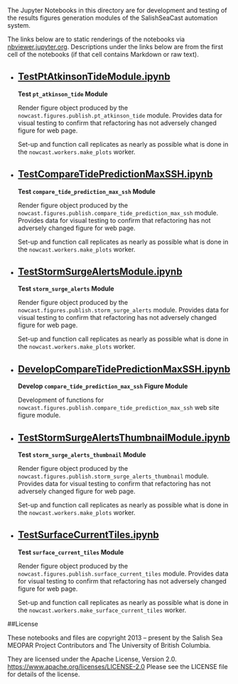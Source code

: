 The Jupyter Notebooks in this directory are for development and testing of
the results figures generation modules of the SalishSeaCast automation system.

The links below are to static renderings of the notebooks via
[nbviewer.jupyter.org](https://nbviewer.jupyter.org/).
Descriptions under the links below are from the first cell of the notebooks
(if that cell contains Markdown or raw text).

* ## [TestPtAtkinsonTideModule.ipynb](https://nbviewer.jupyter.org/github/SalishSeaCast/SalishSeaNowcast/blob/main/publish/TestPtAtkinsonTideModule.ipynb)

    **Test `pt_atkinson_tide` Module**

    Render figure object produced by the `nowcast.figures.publish.pt_atkinson_tide` module.
    Provides data for visual testing to confirm that refactoring has not adversely changed figure for web page.

    Set-up and function call replicates as nearly as possible what is done in the `nowcast.workers.make_plots` worker.

* ## [TestCompareTidePredictionMaxSSH.ipynb](https://nbviewer.jupyter.org/github/SalishSeaCast/SalishSeaNowcast/blob/master/publish/TestCompareTidePredictionMaxSSH.ipynb)

    **Test `compare_tide_prediction_max_ssh` Module**

    Render figure object produced by the `nowcast.figures.publish.compare_tide_prediction_max_ssh` module.
    Provides data for visual testing to confirm that refactoring has not adversely changed figure for web page.

    Set-up and function call replicates as nearly as possible what is done in the `nowcast.workers.make_plots` worker.

* ## [TestStormSurgeAlertsModule.ipynb](https://nbviewer.jupyter.org/github/SalishSeaCast/SalishSeaNowcast/blob/master/publish/TestStormSurgeAlertsModule.ipynb)

    **Test `storm_surge_alerts` Module**

    Render figure object produced by the `nowcast.figures.publish.storm_surge_alerts` module.
    Provides data for visual testing to confirm that refactoring has not adversely changed figure for web page.

    Set-up and function call replicates as nearly as possible what is done in the `nowcast.workers.make_plots` worker.

* ## [DevelopCompareTidePredictionMaxSSH.ipynb](https://nbviewer.jupyter.org/github/SalishSeaCast/SalishSeaNowcast/blob/master/publish/DevelopCompareTidePredictionMaxSSH.ipynb)

    **Develop `compare_tide_prediction_max_ssh` Figure Module**

    Development of functions for `nowcast.figures.publish.compare_tide_prediction_max_ssh` web site figure module.

* ## [TestStormSurgeAlertsThumbnailModule.ipynb](https://nbviewer.jupyter.org/github/SalishSeaCast/SalishSeaNowcast/blob/master/publish/TestStormSurgeAlertsThumbnailModule.ipynb)

    **Test `storm_surge_alerts_thumbnail` Module**

    Render figure object produced by the `nowcast.figures.publish.storm_surge_alerts_thumbnail` module.
    Provides data for visual testing to confirm that refactoring has not adversely changed figure for web page.

    Set-up and function call replicates as nearly as possible what is done in the `nowcast.workers.make_plots` worker.

* ## [TestSurfaceCurrentTiles.ipynb](https://nbviewer.jupyter.org/github/SalishSeaCast/SalishSeaNowcast/blob/master/publish/TestSurfaceCurrentTiles.ipynb)

    **Test `surface_current_tiles` Module**

    Render figure object produced by the `nowcast.figures.publish.surface_current_tiles` module.
    Provides data for visual testing to confirm that refactoring has not adversely changed figure for web page.

    Set-up and function call replicates as nearly as possible what is done in the `nowcast.workers.make_surface_current_tiles` worker.


##License

These notebooks and files are copyright 2013 – present
by the Salish Sea MEOPAR Project Contributors
and The University of British Columbia.

They are licensed under the Apache License, Version 2.0.
https://www.apache.org/licenses/LICENSE-2.0
Please see the LICENSE file for details of the license.
